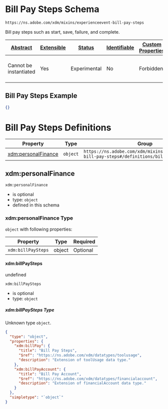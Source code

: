 
# Bill Pay Steps Schema

```
https://ns.adobe.com/xdm/mixins/experienceevent-bill-pay-steps
```

Bill pay steps such as start, save, failure, and complete.

| [Abstract](../../../abstract.md) | [Extensible](../../../extensions.md) | [Status](../../../status.md) | [Identifiable](../../../id.md) | [Custom Properties](../../../extensions.md) | [Additional Properties](../../../extensions.md) | Defined In |
|----------------------------------|--------------------------------------|------------------------------|--------------------------------|---------------------------------------------|-------------------------------------------------|------------|
| Cannot be instantiated | Yes | Experimental | No | Forbidden | Permitted | [mixins/experience-event/experienceevent-bill-pay-steps.schema.json](mixins/experience-event/experienceevent-bill-pay-steps.schema.json) |

## Bill Pay Steps Example
```json
{}
```

# Bill Pay Steps Definitions

| Property | Type | Group |
|----------|------|-------|
| [xdm:personalFinance](#xdmpersonalfinance) | `object` | `https://ns.adobe.com/xdm/mixins/experienceevent-bill-pay-steps#/definitions/billPaySteps` |

## xdm:personalFinance


`xdm:personalFinance`
* is optional
* type: `object`
* defined in this schema

### xdm:personalFinance Type


`object` with following properties:


| Property | Type | Required |
|----------|------|----------|
| `xdm:billPaySteps`| object | Optional |



#### xdm:billPaySteps

undefined

`xdm:billPaySteps`
* is optional
* type: `object`

##### xdm:billPaySteps Type

Unknown type `object`.

```json
{
  "type": "object",
  "properties": {
    "xdm:billPay": {
      "title": "Bill Pay Steps",
      "$ref": "https://ns.adobe.com/xdm/datatypes/toolusage",
      "description": "Extension of toolUsage data type."
    },
    "xdm:billPayAccount": {
      "title": "Bill Pay Account",
      "$ref": "https://ns.adobe.com/xdm/datatypes/financialaccount",
      "description": "Extension of financialAccount data type."
    }
  },
  "simpletype": "`object`"
}
```









